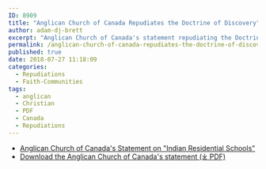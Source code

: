 ```yaml
---
ID: 8909
title: "Anglican Church of Canada Repudiates the Doctrine of Discovery"
author: adam-dj-brett
excerpt: "Anglican Church of Canada's statement repudiating the Doctrine of Discovery."
permalink: /anglican-church-of-canada-repudiates-the-doctrine-of-discovery/
published: true
date: 2018-07-27 11:18:09
categories:
  - Repudiations
  - Faith-Communities
tags:
  - anglican
  - Christian
  - PDF
  - Canada
  - Repudiations
---
```

* [Anglican Church of Canada's Statement on "Indian Residential Schools"](https://www.anglican.ca/tr/histories/)
* [Download the Anglican Church of Canada's statement (⤓ PDF)](/assets/pdfs/A086-R1-ACIP-Repudiate-the-Doctrine-of-Discovery.pdf "PDF")
